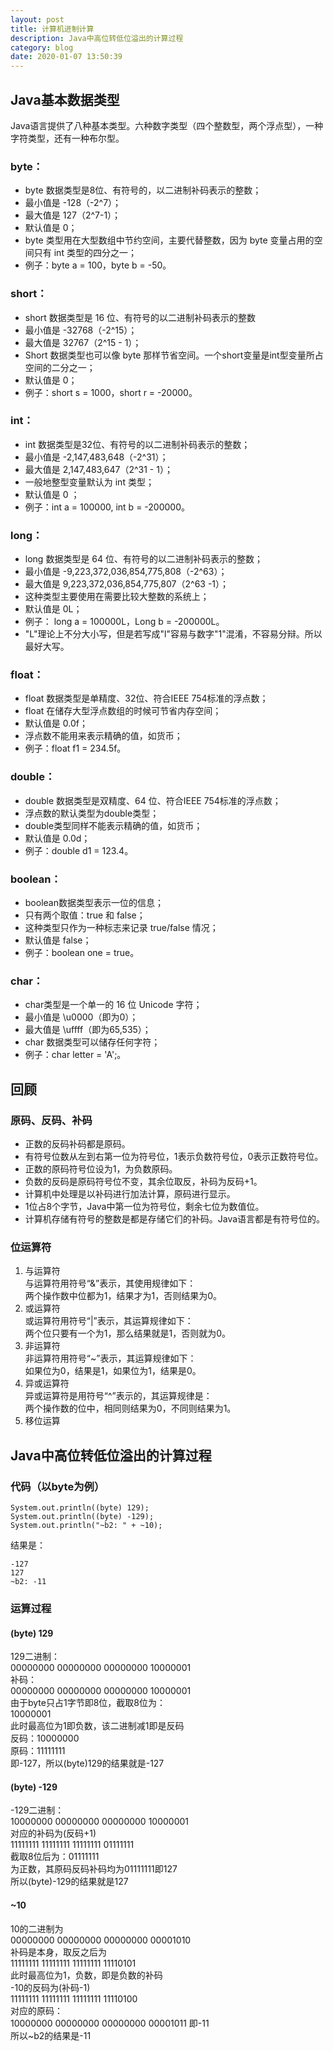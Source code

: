 ```yaml
---
layout: post
title: 计算机进制计算
description: Java中高位转低位溢出的计算过程
category: blog
date: 2020-01-07 13:50:39
---
```


## Java基本数据类型
Java语言提供了八种基本类型。六种数字类型（四个整数型，两个浮点型），一种字符类型，还有一种布尔型。  

### byte：
- byte 数据类型是8位、有符号的，以二进制补码表示的整数；  
- 最小值是 -128（-2^7）；  
- 最大值是 127（2^7-1）；  
- 默认值是 0；  
- byte 类型用在大型数组中节约空间，主要代替整数，因为 byte 变量占用的空间只有 int 类型的四分之一；  
- 例子：byte a = 100，byte b = -50。  

### short： 
- short 数据类型是 16 位、有符号的以二进制补码表示的整数    
- 最小值是 -32768（-2^15）；    
- 最大值是 32767（2^15 - 1）；  
- Short 数据类型也可以像 byte 那样节省空间。一个short变量是int型变量所占空间的二分之一；  
- 默认值是 0；  
- 例子：short s = 1000，short r = -20000。  

### int：
- int 数据类型是32位、有符号的以二进制补码表示的整数；  
- 最小值是 -2,147,483,648（-2^31）；  
- 最大值是 2,147,483,647（2^31 - 1）；  
- 一般地整型变量默认为 int 类型；  
- 默认值是 0 ；  
- 例子：int a = 100000, int b = -200000。  

### long：
- long 数据类型是 64 位、有符号的以二进制补码表示的整数；  
- 最小值是 -9,223,372,036,854,775,808（-2^63）；  
- 最大值是 9,223,372,036,854,775,807（2^63 -1）；  
- 这种类型主要使用在需要比较大整数的系统上；  
- 默认值是 0L；  
- 例子： long a = 100000L，Long b = -200000L。  
- "L"理论上不分大小写，但是若写成"l"容易与数字"1"混淆，不容易分辩。所以最好大写。  

### float：
- float 数据类型是单精度、32位、符合IEEE 754标准的浮点数；  
- float 在储存大型浮点数组的时候可节省内存空间；  
- 默认值是 0.0f；  
- 浮点数不能用来表示精确的值，如货币；  
- 例子：float f1 = 234.5f。  

### double：
- double 数据类型是双精度、64 位、符合IEEE 754标准的浮点数；  
- 浮点数的默认类型为double类型；   
- double类型同样不能表示精确的值，如货币；  
- 默认值是 0.0d；  
- 例子：double d1 = 123.4。
  
### boolean：
- boolean数据类型表示一位的信息；  
- 只有两个取值：true 和 false；  
- 这种类型只作为一种标志来记录 true/false 情况；  
- 默认值是 false；  
- 例子：boolean one = true。  

### char：
- char类型是一个单一的 16 位 Unicode 字符；  
- 最小值是 \u0000（即为0）；  
- 最大值是 \uffff（即为65,535）；  
- char 数据类型可以储存任何字符；  
- 例子：char letter = 'A';。  

## 回顾

### 原码、反码、补码
- 正数的反码补码都是原码。  
- 有符号位数从左到右第一位为符号位，1表示负数符号位，0表示正数符号位。  
- 正数的原码符号位设为1，为负数原码。  
- 负数的反码是原码符号位不变，其余位取反，补码为反码+1。  
- 计算机中处理是以补码进行加法计算，原码进行显示。  
- 1位占8个字节，Java中第一位为符号位，剩余七位为数值位。  
- 计算机存储有符号的整数是都是存储它们的补码。Java语言都是有符号位的。  


### 位运算符
1. 与运算符  
与运算符用符号“&”表示，其使用规律如下：  
两个操作数中位都为1，结果才为1，否则结果为0。  
2. 或运算符  
或运算符用符号“|”表示，其运算规律如下：  
两个位只要有一个为1，那么结果就是1，否则就为0。  
3. 非运算符  
非运算符用符号“~”表示，其运算规律如下：  
如果位为0，结果是1，如果位为1，结果是0。  
4. 异或运算符  
异或运算符是用符号“^”表示的，其运算规律是：  
两个操作数的位中，相同则结果为0，不同则结果为1。  
5. 移位运算  

## Java中高位转低位溢出的计算过程

### 代码（以byte为例）

    System.out.println((byte) 129);
    System.out.println((byte) -129);
    System.out.println("~b2: " + ~10);

结果是：

    -127
    127
    ~b2: -11

### 运算过程

#### (byte) 129
129二进制：    
00000000 00000000 00000000 10000001  
补码：  
00000000 00000000 00000000 10000001  
由于byte只占1字节即8位，截取8位为：  
10000001    
此时最高位为1即负数，该二进制减1即是反码  
反码：10000000  
原码：11111111  
即-127，所以(byte)129的结果就是-127  

#### (byte) -129
-129二进制：  
10000000 00000000 00000000 10000001  
对应的补码为(反码+1)  
11111111 11111111 11111111 01111111  
截取8位后为：01111111  
为正数，其原码反码补码均为01111111即127  
所以(byte)-129的结果就是127  

#### ~10  
10的二进制为  
00000000 00000000 00000000 00001010  
补码是本身，取反之后为  
11111111 11111111 11111111 11110101  
此时最高位为1，负数，即是负数的补码  
-10的反码为(补码-1)  
11111111 11111111 11111111 11110100  
对应的原码：  
10000000 00000000 00000000 00001011 即-11  
所以~b2的结果是-11  


     







































